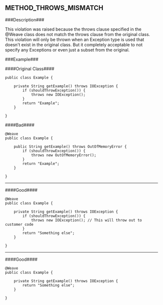 ## METHOD_THROWS_MISMATCH ##

###Description###

This violation was raised because the throws clause specified in the @Weave class does not match the throws clause 
from the original class. This violation will only be thrown when an Exception type is used that doesn't exist in the
original class. But it completely acceptable to not specify any Exceptions or even just a subset from the original.

###Example###

####Original Class####
```
public class Example {

    private String getExample() throws IOException {
        if (shouldThrowException()) {
            throws new IOException();
        }
        return "Example";
    }

}
```


####Bad####
```
@Weave
public class Example {
    
    public String getExample() throws OutOfMemoryError {
        if (shouldThrowException()) {
            throws new OutOfMemoryError();
        }
        return "Example";
    }

}
```

----------

####Good####
```
@Weave
public class Example {

    private String getExample() throws IOException {
        if (shouldThrowException()) {
            throws new IOException(); // This will throw out to customer code
        }
        return "Something else";
    }

}
```

----------

####Good####
```
@Weave
public class Example {

    private String getExample() throws IOException {
        return "Something else";
    }

}
```